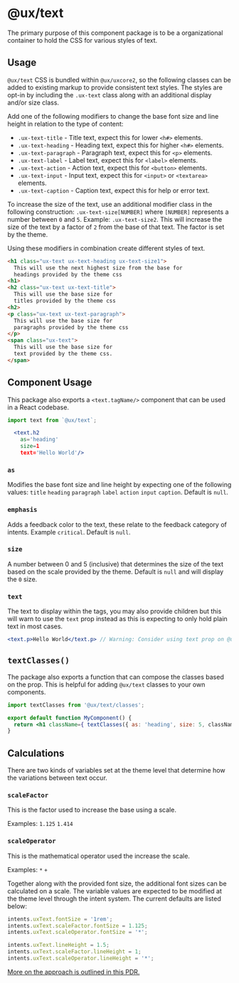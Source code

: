 # @ux/text

The primary purpose of this component package is to be a organizational container to hold the CSS for various styles of text.

## Usage

`@ux/text` CSS is bundled within `@ux/uxcore2`, so the following classes can be added to existing markup to provide consistent text styles. The styles are opt-in by including the `.ux-text` class along with an additional display and/or size class.

Add one of the following modifiers to change the base font size and line height in relation to the type of content:
- `.ux-text-title` - Title text, expect this for lower `<h#>` elements.
- `.ux-text-heading` - Heading text, expect this for higher `<h#>` elements.
- `.ux-text-paragraph` - Paragraph text, expect this for `<p>` elements.
- `.ux-text-label` - Label text, expect this for `<label>` elements.
- `.ux-text-action` - Action text, expect this for `<button>` elements.
- `.ux-text-input` - Input text, expect this for `<input>` or `<textarea>` elements.
- `.ux-text-caption` - Caption text, expect this for help or error text.

To increase the size of the text, use an additional modifier class in the following construction: `.ux-text-size[NUMBER]` where `[NUMBER]` represents a number between `0` and `5`. Example: `.ux-text-size2`. This will increase the size of the text by a factor of `2` from the base of that text. The factor is set by the theme.

Using these modifiers in combination create different styles of text.

```html
<h1 class="ux-text ux-text-heading ux-text-size1">
  This will use the next highest size from the base for
  headings provided by the theme css  
<h1>
<h2 class="ux-text ux-text-title">
  This will use the base size for
  titles provided by the theme css
<h2>
<p class="ux-text ux-text-paragraph">
  This will use the base size for
  paragraphs provided by the theme css
</p>
<span class="ux-text">
  This will use the base size for
  text provided by the theme css.
</span>
```

## Component Usage

This package also exports a `<text.tagName/>` component that can be used in a React codebase.

```jsx
import text from `@ux/text`;

  <text.h2
    as='heading'
    size=1
    text='Hello World'/>
```

### `as`
Modifies the base font size and line height by expecting one of the following values: `title` `heading` `paragraph` `label` `action` `input` `caption`. Default is `null`.

### `emphasis`
Adds a feedback color to the text, these relate to the feedback category of intents. Example `critical`. Default is `null`.

### `size`
A number between 0 and 5 (inclusive) that determines the size of the text based on the scale provided by the theme. Default is `null` and will display the `0` size.

### `text`
The text to display within the tags, you may also provide children but this will warn to use the `text` prop instead as this is expecting to only hold plain text in most cases.

```jsx
<text.p>Hello World</text.p> // Warning: Consider using text prop on @ux/text
```

## `textClasses()`

The package also exports a function that can compose the classes based on the prop. This is helpful for adding `@ux/text` classes to your own components.

```jsx
import textClasses from '@ux/text/classes';

export default function MyComponent() {
  return <h1 className={ textClasses({ as: 'heading', size: 5, className='my-component' }) }>Something extra</h1>
}
```

## Calculations
There are two kinds of variables set at the theme level that determine how the variations between text occur.

### `scaleFactor`
This is the factor used to increase the base using a scale.

Examples: `1.125` `1.414`

### `scaleOperator`
This is the mathematical operator used the increase the scale. 

Examples: `*` `+`

Together along with the provided font size, the additional font sizes can be calculated on a scale. The variable values are expected to be modified at the theme level through the intent system. The current defaults are listed below:
```js
intents.uxText.fontSize = '1rem';
intents.uxText.scaleFactor.fontSize = 1.125;
intents.uxText.scaleOperator.fontSize = '*';

intents.uxText.lineHeight = 1.5;
intents.uxText.scaleFactor.lineHeight = 1;
intents.uxText.scaleOperator.lineHeight = '*';
```

[More on the approach is outlined in this PDR.](https://github.secureserver.net/UX/uxp-pdrs/blob/master/uxcore2/ux-text.md)